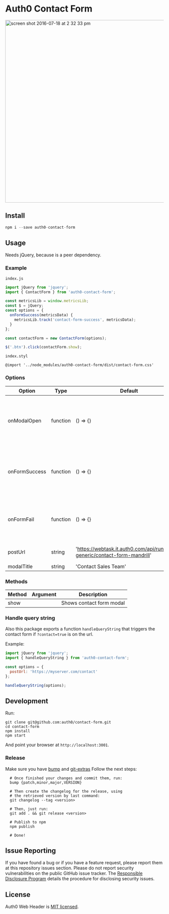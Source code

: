 # Auth0 Contact Form

<img width="581" alt="screen shot 2016-07-18 at 2 32 33 pm" src="https://cloud.githubusercontent.com/assets/7464663/16926231/36bc613c-4cfe-11e6-9cdb-698949e8a413.png">

## Install
```javascript
npm i --save auth0-contact-form
```

## Usage

Needs jQuery, because is a peer dependency.

### Example

`index.js`
```javascript
import jQuery from 'jquery';
import { ContactForm } from 'auth0-contact-form';

const metricsLib = window.metricsLib;
const $ = jQuery;
const options = {
  onFormSuccess(metricsData) {
    metricsLib.track('contact-form-success', metricsData);
  }
};

const contactForm = new ContactForm(options);

$('.btn').click(contactForm.show);
```

`index.styl`
```stylus
@import '../node_modules/auth0-contact-form/dist/contact-form.css'
```

### Options

Option | Type | Default | Description
------ | ---- | ------- | -----------
onModalOpen | function | () => {} | On modal open callback, has `metricsData` arg with metrics data.
onFormSuccess | function | () => {} | On form success callback, has `metricsData` arg with metrics data.
onFormFail | function | () => {} | On form fail callback, has `metricsData` arg with metrics data.
postUrl | string | 'https://webtask.it.auth0.com/api/run/auth0-generic/contact-form-mandrill' | Url to send post data of form.
modalTitle | string | 'Contact Sales Team' | Modal title.

### Methods

Method | Argument | Description
------ | -------- | -----------
show |  | Shows contact form modal

### Handle query string

Also this package exports a function `handleQueryString` that triggers the contact form if `?contact=true` is on the url.

Example:
```javascript
import jQuery from 'jquery';
import { handleQueryString } from 'auth0-contact-form';

const options = {
  postUrl: 'https://myserver.com/contact'
};

handleQueryString(options);
```

## Development

Run:
```shell
git clone git@github.com:auth0/contact-form.git
cd contact-form
npm install
npm start
```
And point your browser at `http://localhost:3001`.

### Release

Make sure you have [bump](https://github.com/ianstormtaylor/bump) and [git-extras](https://github.com/tj/git-extras)
Follow the next steps:

```shell
  # Once finished your changes and commit them, run:
  bump {patch,minor,major,VERSION}

  # Then create the changelog for the release, using
  # the retrieved version by last command:
  git changelog --tag <version>

  # Then, just run:
  git add . && git release <version>

  # Publish to npm
  npm publish

  # Done!
```

## Issue Reporting

If you have found a bug or if you have a feature request, please report them at this repository issues section. Please do not report security vulnerabilities on the public GitHub issue tracker. The [Responsible Disclosure Program](https://auth0.com/whitehat) details the procedure for disclosing security issues.

## License

Auth0 Web Header is [MIT licensed](./LICENSE.md).
